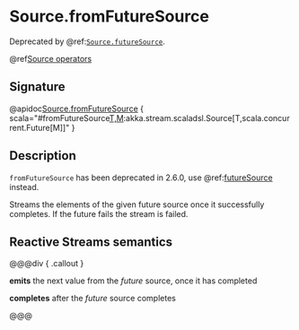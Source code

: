 # Source.fromFutureSource

Deprecated by @ref:[`Source.futureSource`](futureSource.md).

@ref[Source operators](../index.md#source-operators)

## Signature

@apidoc[Source.fromFutureSource](Source$) { scala="#fromFutureSource[T,M](future:scala.concurrent.Future[akka.stream.Graph[akka.stream.SourceShape[T],M]]):akka.stream.scaladsl.Source[T,scala.concurrent.Future[M]]" }


## Description

`fromFutureSource` has been deprecated in 2.6.0, use @ref:[futureSource](futureSource.md) instead.

Streams the elements of the given future source once it successfully completes.
If the future fails the stream is failed.

## Reactive Streams semantics

@@@div { .callout }

**emits** the next value from the *future* source, once it has completed

**completes** after the *future* source completes

@@@

